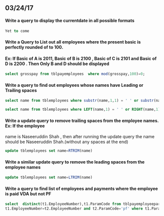 ## 03/24/17

#### Write a query to display the currentdate in all possible formats

```sql
Yet to come
```

#### Write a Query to List out all employees where the present basic is perfectly rounded of to 100. 
#### Ex: If Basic of A is 2011, Basic of B is 2100 , Basic of C is 2101 and Basic of D is 2200 . Then Only B and D should be displayed

```sql
select grosspay from tblpayemployees  where mod(grosspay,100)=0;
```

#### Write a query to find out employees whose names have Leading or Trailing spaces
```sql
select name from tblemployees where substr(name,1,1) = ' ' or substr(name,-1,1) = ' ';
```
```sql
select name from tblemployees where LEFT(name,1) = ' ' or RIGHT(name,1) = ' ';
```

#### Write a update query to remove trailing spaces from the employee names. Ex: If the employee 
name is Naseeruddin Shah    , then after running the update query the name should be Naseeruddin Shah.(without any spaces at the end)
```sql
update tblemployees set name=RTRIM(name)
```

#### Write a similar update query to remove the leading spaces from the employee names
```sql
update tblemployees set name=LTRIM(name)
```

#### Write a query to find list of employees and payments where the employee is paid VDA but not PF

```sql
select  distinct(t1.EmployeeNumber),t1.ParamCode from tblpayemployeeparamdetails as t1 left join tblpayemployeeparamdetails as t2 on
t1.EmployeeNumber=t2.EmployeeNumber and t2.ParamCode='pf' where t1.ParamCode='vda' and t2.EmployeeNumber is null;
```
